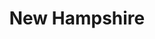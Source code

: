 ---
title: "New Hampshire"
hashtag: new-hampshire
borders:
  - Canada
  - Maine
  - Massachusetts
  - Vermont
subdivision-of:
  - United States
tags:
  - State
  - United States
---